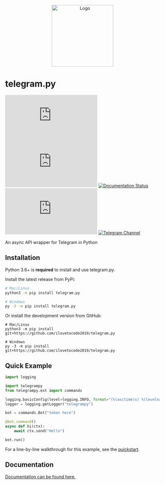 <p align="center">
<img src="docs/icon.png" alt="Logo" title="telegram.py" height="200" width="200"/>
</p>

# telegram.py

[![PyPI](https://img.shields.io/pypi/v/telegram.py)](https://pypi.org/project/telegram.py)
[![PyPI - Python Version](https://img.shields.io/pypi/pyversions/telegram.py)](https://pypi.org/project/telegram.py)
[![Documentation Status](https://readthedocs.org/projects/telegrampy/badge/?version=latest)](https://telegrampy.readthedocs.io/en/latest/?badge=latest)
[![GitHub - License](https://img.shields.io/github/license/ilovetocode2019/telegram.py)](LICENSE)
[![Telegram Channel](https://img.shields.io/badge/telegram-t.me%2Ftpy__updates-0088cc)](https://t.me/tpy_updates)

An async API wrapper for Telegram in Python

## Installation

Python 3.6+ is **required** to install and use telegram.py.

Install the latest release from PyPi:

```bash
# Mac/Linux
python3 -m pip install telegram.py

# Windows
py -3 -m pip install telegram.py
```

Or install the development version from GitHub:

```
# Mac/Linux
python3 -m pip install git+https://github.com/ilovetocode2019/telegram.py

# Windows
py -3 -m pip install git+https://github.com/ilovetocode2019/telegram.py
```

## Quick Example

```python
import logging

import telegrampy
from telegrampy.ext import commands

logging.basicConfig(level=logging.INFO, format="(%(asctime)s) %(levelname)s %(message)s", datefmt="%m/%d/%y - %H:%M:%S %Z")
logger = logging.getLogger("telegrampy")

bot = commands.Bot("token here")

@bot.command()
async def hi(ctx):
    await ctx.send("Hello")

bot.run()
```

For a line-by-line walkthrough for this example, see the [quickstart](https://telegrampy.readthedocs.io/en/latest/quickstart.html#basic-example).

## Documentation

[Documentation can be found here.](https://telegrampy.readthedocs.io)
